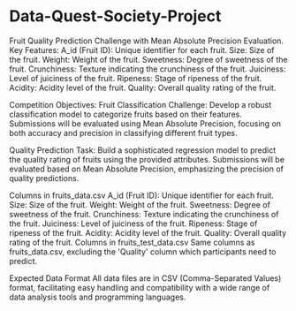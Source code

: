 # Data-Quest-Society-Project
Fruit Quality Prediction Challenge with Mean Absolute Precision Evaluation.
Key Features:
A_id (Fruit ID): Unique identifier for each fruit.
Size: Size of the fruit.
Weight: Weight of the fruit.
Sweetness: Degree of sweetness of the fruit.
Crunchiness: Texture indicating the crunchiness of the fruit.
Juiciness: Level of juiciness of the fruit.
Ripeness: Stage of ripeness of the fruit.
Acidity: Acidity level of the fruit.
Quality: Overall quality rating of the fruit.

Competition Objectives:
Fruit Classification Challenge:
Develop a robust classification model to categorize fruits based on their features. Submissions will be evaluated using Mean Absolute Precision, focusing on both accuracy and precision in classifying different fruit types.

Quality Prediction Task:
Build a sophisticated regression model to predict the quality rating of fruits using the provided attributes. Submissions will be evaluated based on Mean Absolute Precision, emphasizing the precision of quality predictions.

Columns in fruits_data.csv
A_id (Fruit ID): Unique identifier for each fruit.
Size: Size of the fruit.
Weight: Weight of the fruit.
Sweetness: Degree of sweetness of the fruit.
Crunchiness: Texture indicating the crunchiness of the fruit.
Juiciness: Level of juiciness of the fruit.
Ripeness: Stage of ripeness of the fruit.
Acidity: Acidity level of the fruit.
Quality: Overall quality rating of the fruit.
Columns in fruits_test_data.csv
Same columns as fruits_data.csv, excluding the 'Quality' column which participants need to predict.

Expected Data Format
All data files are in CSV (Comma-Separated Values) format, facilitating easy handling and compatibility with a wide range of data analysis tools and programming languages.
